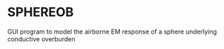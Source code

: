 # SPHEREOB
GUI program to model the airborne EM response of a sphere underlying conductive overburden
